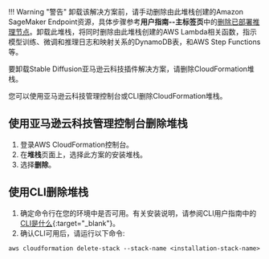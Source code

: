 !!! Warning "警告"
    卸载该解决方案前，请手动删除由此堆栈创建的Amazon SageMaker Endpoint资源，具体步骤参考**用户指南--主标签页**中的[删除已部署推理节点](./user-guide/CloudAssetsManage.md)。卸载此堆栈，将同时删除由此堆栈创建的AWS Lambda相关函数，指示模型训练、微调和推理日志和映射关系的DynamoDB表，和AWS Step Functions等。


要卸载Stable Diffusion亚马逊云科技插件解决方案，请删除CloudFormation堆栈。

您可以使用亚马逊云科技管理控制台或CLI删除CloudFormation堆栈。

## 使用亚马逊云科技管理控制台删除堆栈

1. 登录AWS CloudFormation控制台。
2. 在**堆栈**页面上，选择此方案的安装堆栈。
3. 选择**删除**。



## 使用CLI删除堆栈

1. 确定命令行在您的环境中是否可用。有关安装说明，请参阅CLI用户指南中的[CLI是什么](https://docs.aws.amazon.com/zh_cn/cli/latest/userguide/cli-chap-welcome.html){:target="_blank"}。
2. 确认CLI可用后，请运行以下命令:
```
aws cloudformation delete-stack --stack-name <installation-stack-name>
```
